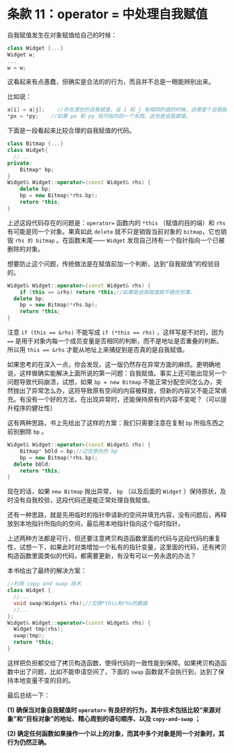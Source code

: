 # 条款 11：operator = 中处理自我赋值

自我赋值发生在对象赋值给自己的时候：

```c++
class Widget {...}
Widget w;
...
w = w;
```

这看起来有点愚蠢，但确实是合法的的行为，而且并不总是一眼能辨别出来。

比如说：

```c++
a[i] = a[j];	//存在潜在的自我赋值，当 i 和 j 有相同的值的时候，这便是个自我赋值。
*px = *py;    //如果 px 和 py 恰巧指向同一个东西，这也是自我赋值。
```

下面是一段看起来比较合理的自我赋值的代码。

```c++
class Bitmap {...}
class Widget{
  //...
private:
	Bitmap* bp;  	
}
Widget& Widget::operator=(const Widget& rhs) {
	delete bp;
	bp = new Bitmap(*rhs.bp);
	return *this;
}
```

上述这段代码存在的问题是：`operator=`  函数内的 `*this` （赋值的目的端）和 `rhs`  有可能是同一个对象。果真如此 `delete`  就不只是销毁当前对象的 `bitmap`，它也销毁 `rhs 的 bitmap` 。在函数末尾—— `Widget`  发现自己持有一个指针指向一个已被删除的对象。

想要防止这个问题，传统做法是在赋值前加一个判断，达到“自我赋值”的校验目的。

```c++
Widget& Widget::operator=(const Widget& rhs) {
	if (this == &rhs) return *this;//如果是自我赋值就不做任何事。
  delete bp;
	bp = new Bitmap(*rhs.bp);
	return *this;
}
```

注意 `if (this == &rhs)`   不能写成 ` if (*this == rhs) ` ，这样写是不对的，因为 `==`  是用于对象内每一个成员变量是否相同的判断，而不是地址是否重叠的判断。所以用 `this == &rhs`  才能从地址上来捕捉到是否真的是自我赋值。

如果思考的在深入一点，你会发现，这一版仍然存在异常方面的麻烦。更明确地说，这样做确实能解决上面所说的第一问题：自我赋值。事实上还可能出现另一个问题导致代码崩溃，试想，如果 `bp = new Bitmap` 不能正常分配空间怎么办，突然抛出了异常怎么办，这将导致原有空间的内容被释放，但新的内容又不能正常填充。有没有一个好的方法，在出现异常时，还能保持原有的内容不变呢？（可以提升程序的健壮性）

这有两种思路，书上先给出了这样的方案：我们只需要注意在复制 `bp` 所指东西之前别删除 `bp` 。

```c++
Widget& Widget::operator=(const Widget& rhs) {
	Bitmap* bOld = bp;//记住原先的 bp
	bp = new Bitmap(*rhs.bp);
  delete bOld;
	return *this;
}
```

现在的话，如果 `new Bitmap`  抛出异常， `bp` （以及后面的 `Widget`  ）保持原状，及时没有自我校验，这段代码还是能正常处理自我赋值。

还有一种思路，就是先用临时的指针申请新的空间并填充内容，没有问题后，再释放到本地指针所指向的空间，最后用本地指针指向这个临时指针。

上述两种方法都是可行，但还要注意拷贝构造函数里面的代码与这段代码的重复性，试想一下，如果此时对类增加一个私有的指针变量，这里面的代码，还有拷贝构造函数里面类似的代码，都需要更新，有没有可以一劳永逸的办法？

本书给出了最终的解决方案：

```c++
//利用 copy and swap 技术
class Widget {
  //...
  void swap(Widget& rhs);//交换*this和rhs的数据
  //...
};
Widget& Widget::operator=(const Widget& rhs) {
  Widget tmp(rhs);
  swap(tmp);
  return *this;
}
```

这样把负担都交给了拷贝构造函数，使得代码的一致性能到保障。如果拷贝构造函数中出了问题，比如不能申请空间了，下面的 `swap` 函数就不会执行到，达到了保持本地变量不变的目的。

最后总结一下：

**(1) 确保当对象自我赋值时 `operator=` 有良好的行为，其中技术包括比较“来源对象”和“目标对象”的地址、精心周到的语句顺序、以及 `copy-and-swap` ；**

**(2) 确定任何函数如果操作一个以上的对象，而其中多个对象是同一个对象时，其行为仍然正确。**